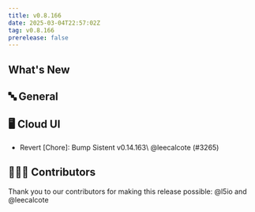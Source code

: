 ```yaml
---
title: v0.8.166
date: 2025-03-04T22:57:02Z
tag: v0.8.166
prerelease: false
---
```


## What's New
## 🔤 General
## 🖥 Cloud UI

- Revert \[Chore]: Bump Sistent v0.14.163\ @leecalcote (#3265)

## 👨🏽‍💻 Contributors

Thank you to our contributors for making this release possible:
@l5io and @leecalcote

